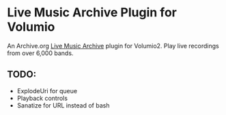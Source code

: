 # Live Music Archive Plugin for Volumio
An Archive.org [Live Music Archive](https://archive.org/details/etree) plugin for Volumio2. Play live recordings from over 6,000 bands.

## TODO:
- ExplodeUri for queue
- Playback controls
- Sanatize for URL instead of bash
